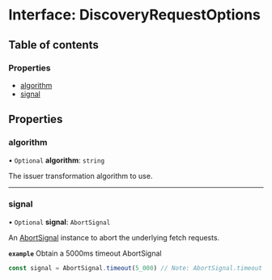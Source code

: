 # Interface: DiscoveryRequestOptions

## Table of contents

### Properties

- [algorithm](DiscoveryRequestOptions.md#algorithm)
- [signal](DiscoveryRequestOptions.md#signal)

## Properties

### algorithm

• `Optional` **algorithm**: `string`

The issuer transformation algorithm to use.

___

### signal

• `Optional` **signal**: `AbortSignal`

An [AbortSignal](https://developer.mozilla.org/en-US/docs/Web/API/AbortSignal)
instance to abort the underlying fetch requests.

**`example`** Obtain a 5000ms timeout AbortSignal
```js
const signal = AbortSignal.timeout(5_000) // Note: AbortSignal.timeout may not yet be available in all runtimes.
```
